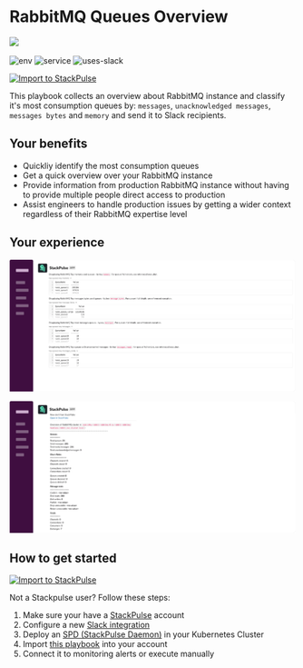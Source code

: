 # RabbitMQ Queues Overview

<img src="../../images/rabbitmq.png" width="100">

![env](https://img.shields.io/static/v1?label=env&message=Kubernetes&style=flat&logo=Kubernetes&color=326CE5)
![service](https://img.shields.io/static/v1?label=service&message=RabbitMQ&style=flat&logo=RabbitMQ&color=FF6600)
![uses-slack](https://img.shields.io/static/v1?label=uses&message=Slack&style=flat&logo=slack&color=4A154B)

[![Import to StackPulse](../../images/open_in_stackpulse.svg)](https://app.stackpulse.io/playbook/create?tab=playbook#https://github.com/stackpulse/playbooks/blob/master/rabbitmq/queues-overview/playbook.yaml)

This playbook collects an overview about RabbitMQ instance and classify it's most consumption queues by: `messages`, `unacknowledged messages`, `messages bytes` and `memory` and send it to Slack recipients.

## Your benefits

- Quickliy identify the most consumption queues
- Get a quick overview over your RabbitMQ instance
- Provide information from production RabbitMQ instance without having to provide multiple people direct access to production
- Assist engineers to handle production issues by getting a wider context regardless of their RabbitMQ expertise level

## Your experience

![rabbitMQ top queues](../../images/rmq_top_queues.svg)

![rabbitMQ overview](../../images/rmq_overview.svg)

## How to get started

[![Import to StackPulse](../../images/open_in_stackpulse.svg)](https://app.stackpulse.io/playbook/create?tab=playbook#https://github.com/stackpulse/playbooks/blob/master/rabbitmq/queues-overview/playbook.yaml)

Not a Stackpulse user? Follow these steps:

1. Make sure your have a [StackPulse](https://stackpulse.com/get-started) account
2. Configure a  new [Slack integration](https://docs.stackpulse.io/getting_started/#step-3-configure-a-new-slack-integration)
3. Deploy an [SPD (StackPulse Daemon)](https://docs.stackpulse.io/spds/) in your Kubernetes Cluster
4. Import [this playbook](https://app.stackpulse.io/playbooks) into your account
5. Connect it to monitoring alerts or execute manually
